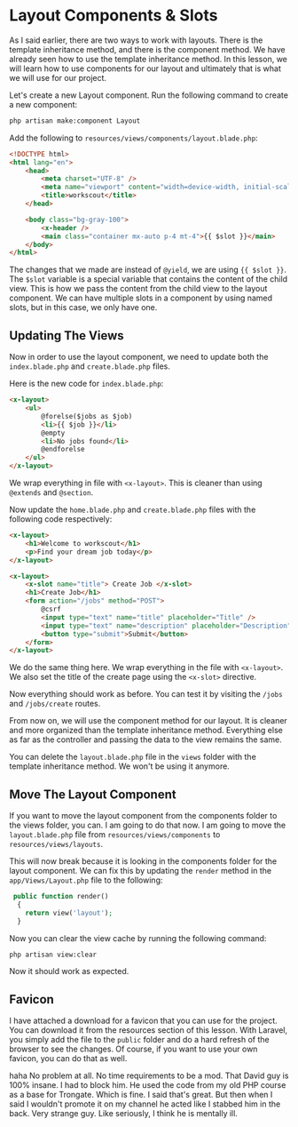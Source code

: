 # Layout Components & Slots

As I said earlier, there are two ways to work with layouts. There is the template inheritance method, and there is the component method. We have already seen how to use the template inheritance method. In this lesson, we will learn how to use components for our layout and ultimately that is what we will use for our project.

Let's create a new Layout component. Run the following command to create a new component:

```bash
php artisan make:component Layout
```

Add the following to `resources/views/components/layout.blade.php`:

```html
<!DOCTYPE html>
<html lang="en">
	<head>
		<meta charset="UTF-8" />
		<meta name="viewport" content="width=device-width, initial-scale=1.0" />
		<title>workscout</title>
	</head>

	<body class="bg-gray-100">
		<x-header />
		<main class="container mx-auto p-4 mt-4">{{ $slot }}</main>
	</body>
</html>
```

The changes that we made are instead of `@yield`, we are using `{{ $slot }}`. The `$slot` variable is a special variable that contains the content of the child view. This is how we pass the content from the child view to the layout component. We can have multiple slots in a component by using named slots, but in this case, we only have one.

## Updating The Views

Now in order to use the layout component, we need to update both the `index.blade.php` and `create.blade.php` files.

Here is the new code for `index.blade.php`:

```html
<x-layout>
	<ul>
		@forelse($jobs as $job)
		<li>{{ $job }}</li>
		@empty
		<li>No jobs found</li>
		@endforelse
	</ul>
</x-layout>
```

We wrap everything in file with `<x-layout>`. This is cleaner than using `@extends` and `@section`.

Now update the `home.blade.php` and `create.blade.php` files with the following code respectively:

```html
<x-layout>
	<h1>Welcome to workscout</h1>
	<p>Find your dream job today</p>
</x-layout>
```

```html
<x-layout>
	<x-slot name="title"> Create Job </x-slot>
	<h1>Create Job</h1>
	<form action="/jobs" method="POST">
		@csrf
		<input type="text" name="title" placeholder="Title" />
		<input type="text" name="description" placeholder="Description" />
		<button type="submit">Submit</button>
	</form>
</x-layout>
```

We do the same thing here. We wrap everything in the file with `<x-layout>`. We also set the title of the create page using the `<x-slot>` directive.

Now everything should work as before. You can test it by visiting the `/jobs` and `/jobs/create` routes.

From now on, we will use the component method for our layout. It is cleaner and more organized than the template inheritance method. Everything else as far as the controller and passing the data to the view remains the same.

You can delete the `layout.blade.php` file in the `views` folder with the template inheritance method. We won't be using it anymore.

## Move The Layout Component

If you want to move the layout component from the components folder to the views folder, you can. I am going to do that now. I am going to move the `layout.blade.php` file from `resources/views/components` to `resources/views/layouts`.

This will now break because it is looking in the components folder for the layout component. We can fix this by updating the `render` method in the `app/Views/Layout.php` file to the following:

```php
 public function render()
  {
    return view('layout');
  }
```

Now you can clear the view cache by running the following command:

```bash
php artisan view:clear
```

Now it should work as expected.

## Favicon

I have attached a download for a favicon that you can use for the project. You can download it from the resources section of this lesson. With Laravel, you simply add the file to the `public` folder and do a hard refresh of the browser to see the changes. Of course, if you want to use your own favicon, you can do that as well.

haha No problem at all. No time requirements to be a mod. That David guy is 100% insane. I had to block him. He used the code from my old PHP course as a base for Trongate. Which is fine. I said that's great. But then when I said I wouldn't promote it on my channel he acted like I stabbed him in the back. Very strange guy. Like seriously, I think he is mentally ill.
